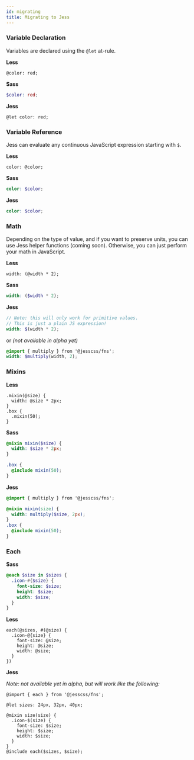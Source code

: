 ```yaml
---
id: migrating
title: Migrating to Jess
---
```


### Variable Declaration

Variables are declared using the `@let` at-rule.

**Less**
```less
@color: red;
```
**Sass**
```scss
$color: red;
```
**Jess**
```less
@let color: red;
```

### Variable Reference

Jess can evaluate any continuous JavaScript expression starting with `$`.

**Less**
```less
color: @color;
```
**Sass**
```scss
color: $color;
```
**Jess**
```scss
color: $color;
```

### Math

Depending on the type of value, and if you want to preserve units, you can use Jess helper functions (coming soon). Otherwise, you can just perform your math in JavaScript.

**Less**
```less
width: (@width * 2);
```
**Sass**
```scss
width: ($width * 2);
```
**Jess**
```scss
// Note: this will only work for primitive values.
// This is just a plain JS expression!
width: $(width * 2);
```
or _(not available in alpha yet)_
```scss
@import { multiply } from '@jesscss/fns';
width: $multiply(width, 2);
```


### Mixins

**Less**
```less
.mixin(@size) {
  width: @size * 2px;
}
.box {
  .mixin(50);
}
```
**Sass**
```scss
@mixin mixin($size) {
  width: $size * 2px;
}

.box {
  @include mixin(50);
}
```
**Jess**
```scss
@import { multiply } from '@jesscss/fns';

@mixin mixin(size) {
  width: multiply($size, 2px);
}
.box {
  @include mixin(50);
}
```


### Each

**Sass**
```scss
@each $size in $sizes {
  .icon-#{$size} {
    font-size: $size;
    height: $size;
    width: $size;
  }
}
```

**Less**
```less
each(@sizes, #(@size) {
  .icon-@{size} {
    font-size: @size;
    height: @size;
    width: @size;
  }
})
```

**Jess**

_Note: not available yet in alpha, but will work like the following:_

```less
@import { each } from '@jesscss/fns';

@let sizes: 24px, 32px, 40px;

@mixin size(size) {
  .icon-$(size) {
    font-size: $size;
    height: $size;
    width: $size;
  }
}
@include each($sizes, $size);
```